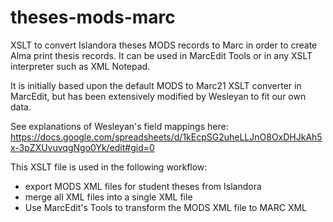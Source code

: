 # theses-mods-marc

XSLT to convert Islandora theses MODS records to Marc in order to create Alma print thesis records. It can be used in MarcEdit Tools or in any XSLT interpreter such as XML Notepad.

It is initially based upon the default MODS to Marc21 XSLT converter in MarcEdit, but has been extensively modified by Wesleyan to fit our own data.

See explanations of Wesleyan's field mappings here:
https://docs.google.com/spreadsheets/d/1kEcpSG2uheLLJnO8OxDHJkAh5x-3pZXUvuvqgNgo0Yk/edit#gid=0

This XSLT file is used in the following workflow:
- export MODS XML files for student theses from Islandora
- merge all XML files into a single XML file
- Use MarcEdit's Tools to transform the MODS XML file to MARC XML
